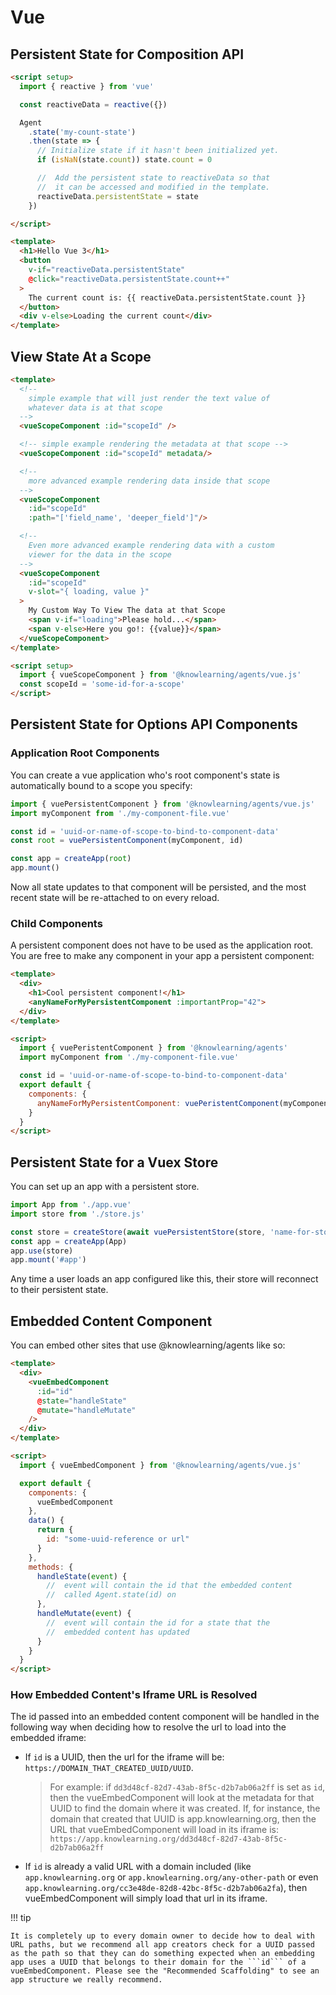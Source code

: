 # Vue

## Persistent State for Composition API
```html
<script setup>
  import { reactive } from 'vue'

  const reactiveData = reactive({})

  Agent
    .state('my-count-state')
    .then(state => {
      // Initialize state if it hasn't been initialized yet.
      if (isNaN(state.count)) state.count = 0

      //  Add the persistent state to reactiveData so that
      //  it can be accessed and modified in the template.
      reactiveData.persistentState = state
    })

</script>

<template>
  <h1>Hello Vue 3</h1>
  <button
    v-if="reactiveData.persistentState"
    @click="reactiveData.persistentState.count++"
  >
    The current count is: {{ reactiveData.persistentState.count }}
  </button>
  <div v-else>Loading the current count</div>
</template>
```

## View State At a Scope
```html
<template>
  <!--
    simple example that will just render the text value of
    whatever data is at that scope
  -->
  <vueScopeComponent :id="scopeId" />

  <!-- simple example rendering the metadata at that scope -->
  <vueScopeComponent :id="scopeId" metadata/>

  <!--
    more advanced example rendering data inside that scope
  -->
  <vueScopeComponent
    :id="scopeId"
    :path="['field_name', 'deeper_field']"/>

  <!--
    Even more advanced example rendering data with a custom
    viewer for the data in the scope
  -->
  <vueScopeComponent
    :id="scopeId"
    v-slot="{ loading, value }"
  >
    My Custom Way To View The data at that Scope
    <span v-if="loading">Please hold...</span>
    <span v-else>Here you go!: {{value}}</span>
  </vueScopeComponent>
</template>

<script setup>
  import { vueScopeComponent } from '@knowlearning/agents/vue.js'
  const scopeId = 'some-id-for-a-scope'
</script>

```

## Persistent State for Options API Components

### Application Root Components

You can create a vue application who's root component's state is automatically bound to a scope you specify:

```js
import { vuePersistentComponent } from '@knowlearning/agents/vue.js'
import myComponent from './my-component-file.vue'

const id = 'uuid-or-name-of-scope-to-bind-to-component-data'
const root = vuePersistentComponent(myComponent, id)

const app = createApp(root)
app.mount()
```

Now all state updates to that component will be persisted, and the most recent state will be re-attached to on every reload.

### Child Components

A persistent component does not have to be used as the application root. You are free to make any component in your app a persistent component:

```html
<template>
  <div>
    <h1>Cool persistent component!</h1>
    <anyNameForMyPersistentComponent :importantProp="42">
  </div>
</template>

<script>
  import { vuePeristentComponent } from '@knowlearning/agents'
  import myComponent from './my-component-file.vue'

  const id = 'uuid-or-name-of-scope-to-bind-to-component-data'
  export default {
    components: {
      anyNameForMyPersistentComponent: vuePeristentComponent(myComponent, id)
    }
  }
</script>
```

## Persistent State for a Vuex Store

You can set up an app with a persistent store.

```js
import App from './app.vue'
import store from './store.js'

const store = createStore(await vuePersistentStore(store, 'name-for-store-state'))
const app = createApp(App)
app.use(store)
app.mount('#app')
```

Any time a user loads an app configured like this,
their store will reconnect to their persistent state.

## Embedded Content Component

You can embed other sites that use @knowlearning/agents like so:

```html
<template>
  <div>
    <vueEmbedComponent
      :id="id"
      @state="handleState"
      @mutate="handleMutate"
    />
  </div>
</template>

<script>
  import { vueEmbedComponent } from '@knowlearning/agents/vue.js'

  export default {
    components: {
      vueEmbedComponent
    },
    data() {
      return {
        id: "some-uuid-reference or url"
      }
    },
    methods: {
      handleState(event) {
        //  event will contain the id that the embedded content
        //  called Agent.state(id) on
      },
      handleMutate(event) {
        //  event will contain the id for a state that the
        //  embedded content has updated
      }
    }
  }
</script>
```

### How Embedded Content's Iframe URL is Resolved

The id passed into an embedded content component will be handled in the following way when deciding how to resolve the url to load into the embedded iframe:

- If ```id``` is a UUID, then the url for the iframe will be: ```https://DOMAIN_THAT_CREATED_UUID/UUID```.
  > For example: if ```dd3d48cf-82d7-43ab-8f5c-d2b7ab06a2ff``` is set as ```id```, then the vueEmbedComponent will look at the metadata for that UUID to find the domain where it was created. If, for instance, the domain that created that UUID is app.knowlearning.org, then the URL that vueEmbedComponent will load in its iframe is: ```https://app.knowlearning.org/dd3d48cf-82d7-43ab-8f5c-d2b7ab06a2ff```

- If ```id``` is already a valid URL with a domain included (like ```app.knowlearning.org``` or ```app.knowlearning.org/any-other-path``` or even ```app.knowlearning.org/cc3e48de-82d8-42bc-8f5c-d2b7ab06a2fa```), then vueEmbedComponent will simply load that url in its iframe.

!!! tip

    It is completely up to every domain owner to decide how to deal with URL paths, but we recommend all app creators check for a UUID passed as the path so that they can do something expected when an embedding app uses a UUID that belongs to their domain for the ```id``` of a vueEmbedComponent. Please see the "Recommended Scaffolding" to see an app structure we really recommend.
